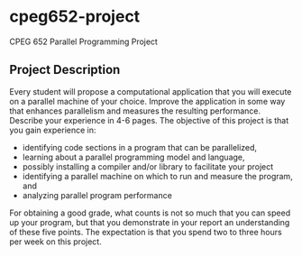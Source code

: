 # cpeg652-project
CPEG 652 Parallel Programming Project

## Project Description
Every student will propose a computational application that you will execute on a parallel 
machine of your choice. Improve the application in some way that enhances parallelism 
and measures the resulting performance. Describe your experience in 4-6 pages.
The objective of this project is that you gain experience in:
* identifying code sections in a program that can be parallelized, 
* learning about a parallel programming model and language, 
* possibly installing a compiler and/or library to facilitate your project
* identifying a parallel machine on which to run and measure the program, and 
* analyzing parallel program performance

For obtaining a good grade, what counts is not so much that you can speed up
your program, but that you demonstrate in your report an understanding of these
five points. The expectation is that you spend two to three hours per week on this project.
